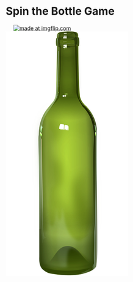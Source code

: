 
<h1>Spin the Bottle Game</h1>
<a href="https://imgflip.com/gif/430lm5"><img src="https://i.imgflip.com/430lm5.gif" title="made at imgflip.com" hspace="20"/></a>
<img src="https://github.com/chanivicky658/COUNTER-APP-WAQAS-AFZAL-SP21-BCS-18/blob/main/Spin-the-Bottle-Flutter-master/images/bottle.png">
